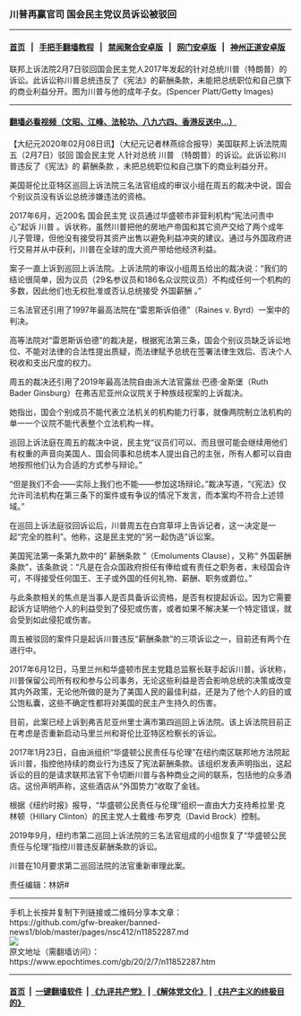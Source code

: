 ### 川普再赢官司 国会民主党议员诉讼被驳回
------------------------

#### [首页](https://github.com/gfw-breaker/banned-news1/blob/master/README.md) &nbsp;&nbsp;|&nbsp;&nbsp; [手把手翻墙教程](https://github.com/gfw-breaker/guides/wiki) &nbsp;&nbsp;|&nbsp;&nbsp; [禁闻聚合安卓版](https://github.com/gfw-breaker/bn-android) &nbsp;&nbsp;|&nbsp;&nbsp; [网门安卓版](https://github.com/oGate2/oGate) &nbsp;&nbsp;|&nbsp;&nbsp; [神州正道安卓版](https://github.com/SzzdOgate/update) 



<div><img alt="" class="aligncenter wp-post-image" src="https://i.epochtimes.com/assets/uploads/2019/05/GettyImages-522831338-600x400.jpg"/>
<div class="red16 caption">
 联邦上诉法院2月7日驳回国会民主党人2017年发起的针对总统川普（特朗普）的诉讼。此诉讼称川普总统违反了《宪法》的薪酬条款，未能把总统职位和自己旗下的商业利益分开。图为川普与他的成年子女。(Spencer Platt/Getty Images)
</div>
</div><hr/>

#### [翻墙必看视频（文昭、江峰、法轮功、八九六四、香港反送中...）](https://github.com/gfw-breaker/banned-news1/blob/master/pages/link3.md)

<div><p>
 【大纪元2020年02月08日讯】（大纪元记者林燕综合报导）美国联邦上诉法院周五（2月7日）驳回
 <ok href="https://www.epochtimes.com/gb/tag/%E5%9B%BD%E4%BC%9A%E6%B0%91%E4%B8%BB%E5%85%9A.html">
  国会民主党
 </ok>
 人针对总统
 <ok href="https://www.epochtimes.com/gb/tag/%E5%B7%9D%E6%99%AE.html">
  川普
 </ok>
 （特朗普）的诉讼。此诉讼称川普违反了《宪法》的
 <ok href="https://www.epochtimes.com/gb/tag/%E8%96%AA%E9%85%AC%E6%9D%A1%E6%AC%BE.html">
  薪酬条款
 </ok>
 ，未把总统职位和自己旗下的商业利益分开。
</p>
<p>
 美国哥伦比亚特区巡回上诉法院三名法官组成的审议小组在周五的裁决中说，国会个别议员没有诉讼总统涉嫌违法的资格。
</p>
<p>
 2017年6月，近200名
 <ok href="https://www.epochtimes.com/gb/tag/%E5%9B%BD%E4%BC%9A%E6%B0%91%E4%B8%BB%E5%85%9A.html">
  国会民主党
 </ok>
 议员通过华盛顿市非营利机构“宪法问责中心”起诉
 <ok href="https://www.epochtimes.com/gb/tag/%E5%B7%9D%E6%99%AE.html">
  川普
 </ok>
 。诉状称，虽然川普把他的房地产帝国和其它资产交给了两个成年儿子管理，但他没有接受将其资产出售以避免利益冲突的建议。通过与外国政府进行交易并从中获利，川普在全球的庞大资产带给他经济利益。
</p>
<p>
 案子一直上诉到巡回上诉法院。上诉法院的审议小组周五给出的裁决说：“我们的结论很简单，因为议员（29名参议员和186名众议院议员）不构成任何一个机构的多数，因此他们也无权批准或否认总统接受
 <ok href="https://www.epochtimes.com/gb/tag/%E5%A4%96%E5%9B%BD%E8%96%AA%E9%85%AC.html">
  外国薪酬
 </ok>
 。”
</p>
<p>
 三名法官还引用了1997年最高法院在“雷恩斯诉伯德”（Raines v. Byrd）一案中的判决。
</p>
<p>
 高等法院对“雷恩斯诉伯德”的裁决是，根据宪法第三条，国会个别议员缺乏诉讼地位、不能对法律的合法性提出质疑，而法律赋予总统在签署法律生效后、否决个人税收和支出尺度的权力。
</p>
<p>
 周五的裁决还引用了2019年最高法院自由派大法官露丝·巴德·金斯堡（Ruth Bader Ginsburg）在弗吉尼亚州众议院关于种族歧视案的上诉裁决。
</p>
<p>
 她指出，国会个别成员不能代表立法机关的机构能力行事，就像两院制立法机构的单一一个议院不能代表整个立法机构一样。
</p>
<p>
 巡回上诉法庭在周五的裁决中说，民主党“议员们可以、而且很可能会继续用他们有权重的声音向美国人、国会同事和总统本人提出自己的主张，所有人都可以自由地按照他们认为合适的方式参与辩论。”
</p>
<p>
 “但是我们不会——实际上我们也不能——参加这场辩论。”裁决写道，“《宪法》仅允许司法机构在第三条下的案件或有争议的情况下发言，而本案均不符合上述领域。”
</p>
<p>
 在巡回上诉法庭驳回诉讼后，川普周五在白宫草坪上告诉记者，这一决定是一起“完全的胜利”。他称，这是民主党的“另一起伪造”诉讼案。
</p>
<p>
 美国宪法第一条第九款中的“
 <ok href="https://www.epochtimes.com/gb/tag/%E8%96%AA%E9%85%AC%E6%9D%A1%E6%AC%BE.html">
  薪酬条款
 </ok>
 ”（Emoluments Clause），又称“
 <ok href="https://www.epochtimes.com/gb/tag/%E5%A4%96%E5%9B%BD%E8%96%AA%E9%85%AC.html">
  外国薪酬
 </ok>
 条款”，该条款说：“凡是在合众国政府担任有俸给或有责任之职务者，末经国会许可，不得接受任何国王、王子或外国的任何礼物、薪酬、职务或爵位。”
</p>
<p>
 与此条款相关的焦点是当事人是否具备诉讼资格，是否有权提起诉讼。因为它需要起诉方证明他个人的利益受到了侵犯或伤害，或者如果不解决某一个特定错误，就会受到如此侵犯或伤害。
</p>
<p>
 周五被驳回的案件只是起诉川普违反“薪酬条款”的三项诉讼之一，目前还有两个在进行中。
</p>
<p>
 2017年6月12日，马里兰州和华盛顿市民主党籍总监察长联手起诉川普。诉状称，川普保留公司所有权和参与公司事务，无论这些利益是否会影响总统的决策或改变其内外政策，无论他所做的是为了美国人民的最佳利益，还是为了他个人的目的或公饱私囊，这些不确定性都将对美国的民主产生持久的伤害。
</p>
<p>
 目前，此案已经上诉到弗吉尼亚州里士满市第四巡回上诉法院。该上诉法院目前正在考虑是否重新启动马里兰州和哥伦比亚特区检察长的诉讼。
</p>
<p>
 2017年1月23日，自由派组织“华盛顿公民责任与伦理”在纽约南区联邦地方法院起诉川普，指控他持续的商业行为违反了宪法薪酬条款。该组织发表声明指出，这起诉讼的目的是请求联邦法官下令切断川普与各种商业之间的联系，包括他的众多酒店。这份声明声称，这些酒店从“外国势力”收取了金钱。
</p>
<p>
 根据《纽约时报》报导，“华盛顿公民责任与伦理”组织一直由大力支持希拉里·克林顿（Hillary Clinton）的民主党人士戴维·布罗克（David Brock）控制。
</p>
<p>
 2019年9月，纽约市第二巡回上诉法院的三名法官组成的小组恢复了“华盛顿公民责任与伦理”指控川普违反薪酬条款的诉讼。
</p>
<p>
 川普在10月要求第二巡回法院的法官重新审理此案。
</p>
<p>
 责任编辑：林妍#
</p>
</div>
<hr/>
手机上长按并复制下列链接或二维码分享本文章：<br/>
https://github.com/gfw-breaker/banned-news1/blob/master/pages/nsc412/n11852287.md <br/>
<a href='https://github.com/gfw-breaker/banned-news1/blob/master/pages/nsc412/n11852287.md'><img src='https://github.com/gfw-breaker/banned-news1/blob/master/pages/nsc412/n11852287.md.png'/></a> <br/>
原文地址（需翻墙访问）：https://www.epochtimes.com/gb/20/2/7/n11852287.htm


------------------------
#### [首页](https://github.com/gfw-breaker/banned-news1/blob/master/README.md) &nbsp;|&nbsp; [一键翻墙软件](https://github.com/gfw-breaker/nogfw/blob/master/README.md) &nbsp;| [《九评共产党》](https://github.com/gfw-breaker/9ping.md/blob/master/README.md#九评之一评共产党是什么) | [《解体党文化》](https://github.com/gfw-breaker/jtdwh.md/blob/master/README.md) | [《共产主义的终极目的》](https://github.com/gfw-breaker/gczydzjmd.md/blob/master/README.md)


<img src='http://gfw-breaker.win/banned-news/pages/nsc412/n11852287.md' width='0px' height='0px'/>